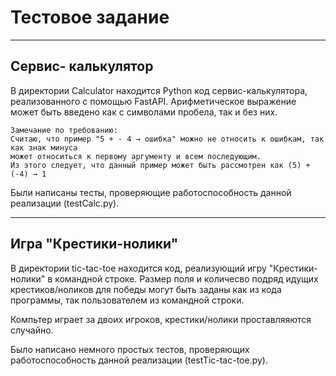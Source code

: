 # Тестовое задание
____
## Сервис- калькулятор
В директории Calculator находится Python код сервис-калькулятора, реализованного с помощью FastAPI. 
Арифметическое выражение может быть введено как с символами пробела, так и без них.

    Замечание по требованию:
    Считаю, что пример "5 + - 4 → ошибка" можно не относить к ошибкам, так как знак минуса 
    может относиться к первому аргументу и всем последующим. 
    Из этого следует, что данный пример может быть рассмотрен как (5) + (-4) → 1

Были написаны тесты, проверяющие работоспособность данной реализации (testCalc.py).
____
 ## Игра "Крестики-нолики"
В директории tic-tac-toe находится код, реализующий игру "Крестики-нолики" в командной строке.
Размер поля и количесво подряд идущих крестиков/ноликов для победы могут быть заданы как из кода программы, 
так пользователем из командной строки.

Компьтер играет за двоих игроков, крестики/нолики проставляяются случайно.

Было написано немного простых тестов, проверяющих работоспособность данной реализации (testTic-tac-toe.py).
